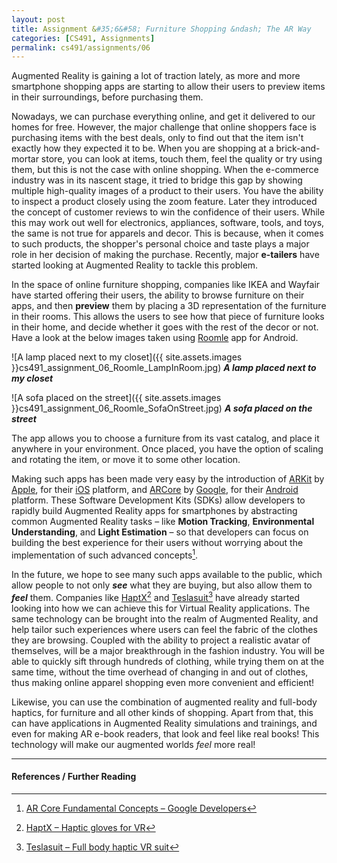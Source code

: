 ```yaml
---
layout: post
title: Assignment &#35;6&#58; Furniture Shopping &ndash; The AR Way 
categories: [CS491, Assignments]
permalink: cs491/assignments/06
---
```

Augmented Reality is gaining a lot of traction lately, as more and more smartphone shopping apps are starting to allow their users to preview items in their surroundings, before purchasing them.

Nowadays, we can purchase everything online, and get it delivered to our homes for free. However, the major challenge that online shoppers face is purchasing items with the best deals, only to find out that the item isn't exactly how they expected it to be. When you are shopping at a brick-and-mortar store, you can look at items, touch them, feel the quality or try using them, but this is not the case with online shopping. When the e-commerce industry was in its nascent stage, it tried to bridge this gap by showing multiple high-quality images of a product to their users. You have the ability to inspect a product closely using the zoom feature. Later they introduced the concept of customer reviews to win the confidence of their users. While this may work out well for electronics, appliances, software, tools, and toys, the same is not true for apparels and decor. This is because, when it comes to such products, the shopper's personal choice and taste plays a major role in her decision of making the purchase. Recently, major **e-tailers** have started looking at Augmented Reality to tackle this problem.

In the space of online furniture shopping, companies like IKEA and Wayfair have started offering their users, the ability to browse furniture on their apps, and then **preview** them by placing a 3D representation of the furniture in their rooms. This allows the users to see how that piece of furniture looks in their home, and decide whether it goes with the rest of the decor or not. Have a look at the below images taken using [Roomle](https://www.roomle.com) app for Android.

![A lamp placed next to my closet]({{ site.assets.images }}cs491_assignment_06_Roomle_LampInRoom.jpg)
***A lamp placed next to my closet***

![A sofa placed on the street]({{ site.assets.images }}cs491_assignment_06_Roomle_SofaOnStreet.jpg)
***A sofa placed on the street***

The app allows you to choose a furniture from its vast catalog, and place it anywhere in your environment. Once placed, you have the option of scaling and rotating the item, or move it to some other location.

Making such apps has been made very easy by the introduction of [ARKit](https://developer.apple.com/arkit/) by [Apple](https://www.apple.com/), for their [iOS](https://www.apple.com/ios) platform, and [ARCore](https://developers.google.com/ar/) by [Google](https://www.google.com), for their [Android](https://www.android.com/) platform. These Software Development Kits (SDKs) allow developers to rapidly build Augmented Reality apps for smartphones by abstracting common Augmented Reality tasks &ndash; like **Motion Tracking**, **Environmental Understanding**, and **Light Estimation** &ndash; so that developers can focus on building the best experience for their users without worrying about the implementation of such advanced concepts[^1].

In the future, we hope to see many such apps available to the public, which allow people to not only ***see*** what they are buying, but also allow them to ***feel*** them. Companies like [HaptX](https://haptx.com/)[^2] and [Teslasuit](https://teslasuit.io/)[^3] have already started looking into how we can achieve this for Virtual Reality applications. The same technology can be brought into the realm of Augmented Reality, and help tailor such experiences where users can feel the fabric of the clothes they are browsing. Coupled with the ability to project a realistic avatar of themselves, will be a major breakthrough in the fashion industry. You will be able to quickly sift through hundreds of clothing, while trying them on at the same time, without the time overhead of changing in and out of clothes, thus making online apparel shopping even more convenient and efficient!

Likewise, you can use the combination of augmented reality and full-body haptics, for furniture and all other kinds of shopping. Apart from that, this can have applications in Augmented Reality simulations and trainings, and even for making AR e-book readers, that look and feel like real books! This technology will make our augmented worlds *feel* more real! 

---

#### References / Further Reading

[^1]: [AR Core Fundamental Concepts &ndash; Google Developers](https://developers.google.com/ar/discover/concepts)
[^2]: [HaptX &ndash; Haptic gloves for VR](https://haptx.com/)
[^3]: [Teslasuit &ndash; Full body haptic VR suit](https://teslasuit.io/)